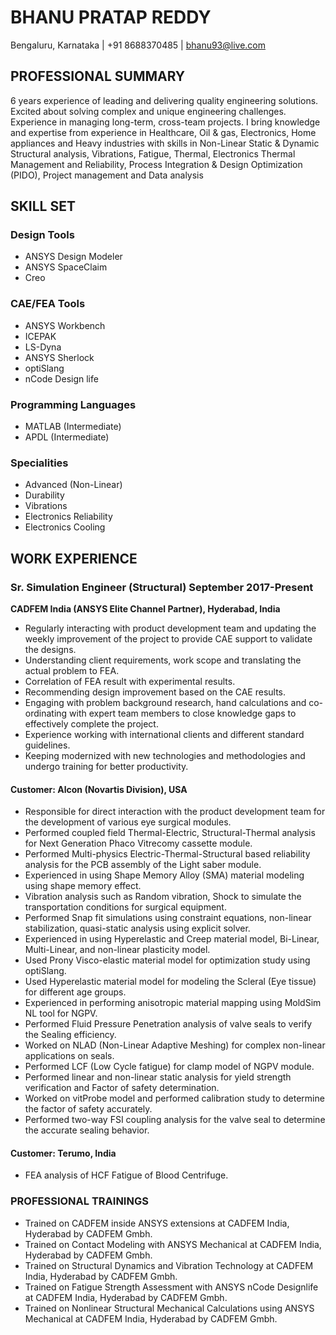 # BHANU PRATAP REDDY
Bengaluru, Karnataka | +91 8688370485 | bhanu93@live.com

## PROFESSIONAL SUMMARY
6 years experience of leading and delivering quality engineering solutions. Excited about solving complex and unique engineering challenges. Experience in managing long-term, cross-team projects. I bring knowledge and expertise from experience in Healthcare, Oil & gas, Electronics, Home appliances and Heavy industries with skills in Non-Linear Static & Dynamic Structural analysis, Vibrations, Fatigue, Thermal, Electronics Thermal Management and Reliability, Process Integration & Design Optimization (PIDO), Project management and Data analysis

## SKILL SET
### Design Tools
- ANSYS Design Modeler
- ANSYS SpaceClaim
- Creo

### CAE/FEA Tools
- ANSYS Workbench
- ICEPAK
- LS-Dyna
- ANSYS Sherlock
- optiSlang
- nCode Design life

### Programming Languages
- MATLAB (Intermediate)
- APDL (Intermediate)

### Specialities
- Advanced (Non-Linear)
- Durability
- Vibrations
- Electronics Reliability
- Electronics Cooling

## WORK EXPERIENCE
### Sr. Simulation Engineer (Structural) September 2017-Present
**CADFEM India (ANSYS Elite Channel Partner), Hyderabad, India**
- Regularly interacting with product development team and updating the weekly improvement of the project to provide CAE support to validate the designs.
- Understanding client requirements, work scope and translating the actual problem to FEA.
- Correlation of FEA result with experimental results.
- Recommending design improvement based on the CAE results.
- Engaging with problem background research, hand calculations and co-ordinating with expert team members to close knowledge gaps to effectively complete the project.
- Experience working with international clients and different standard guidelines.
- Keeping modernized with new technologies and methodologies and undergo training for better productivity.

#### Customer: Alcon (Novartis Division), USA
- Responsible for direct interaction with the product development team for the development of various eye surgical modules.
- Performed coupled field Thermal-Electric, Structural-Thermal analysis for Next Generation Phaco Vitrecomy cassette module.
- Performed Multi-physics Electric-Thermal-Structural based reliability analysis for the PCB assembly of the Light saber module.
- Experienced in using Shape Memory Alloy (SMA) material modeling using shape memory effect.
- Vibration analysis such as Random vibration, Shock to simulate the transportation conditions for surgical equipment.
- Performed Snap fit simulations using constraint equations, non-linear stabilization, quasi-static analysis using explicit solver.
- Experienced in using Hyperelastic and Creep material model, Bi-Linear, Multi-Linear, and non-linear plasticity model.
- Used Prony Visco-elastic material model for optimization study using optiSlang.
- Used Hyperelastic material model for modeling the Scleral (Eye tissue) for different age groups.
- Experienced in performing anisotropic material mapping using MoldSim NL tool for NGPV.
- Performed Fluid Pressure Penetration analysis of valve seals to verify the Sealing efficiency.
- Worked on NLAD (Non-Linear Adaptive Meshing) for complex non-linear applications on seals.
- Performed LCF (Low Cycle fatigue) for clamp model of NGPV module.
- Performed linear and non-linear static analysis for yield strength verification and Factor of safety determination.
- Worked on vitProbe model and performed calibration study to determine the factor of safety accurately.
- Performed two-way FSI coupling analysis for the valve seal to determine the accurate sealing behavior.

#### Customer: Terumo, India
- FEA analysis of HCF Fatigue of Blood Centrifuge.

### PROFESSIONAL TRAININGS
- Trained on CADFEM inside ANSYS extensions at CADFEM India, Hyderabad by CADFEM Gmbh.
- Trained on Contact Modeling with ANSYS Mechanical at CADFEM India, Hyderabad by CADFEM Gmbh.
- Trained on Structural Dynamics and Vibration Technology at CADFEM India, Hyderabad by CADFEM Gmbh.
- Trained on Fatigue Strength Assessment with ANSYS nCode Designlife at CADFEM India, Hyderabad by CADFEM Gmbh.
- Trained on Nonlinear Structural Mechanical Calculations using ANSYS Mechanical at CADFEM India, Hyderabad by CADFEM Gmbh.

